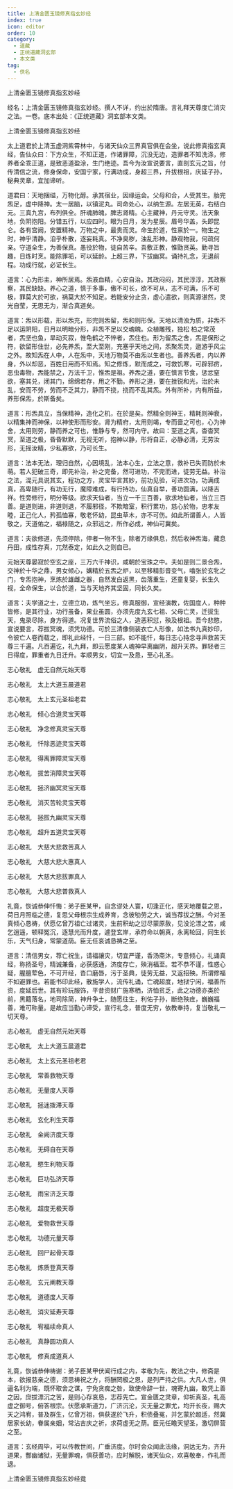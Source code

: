 ```yaml
---
title: 上清金匮玉镜修真指玄妙经
index: true
icon: editor
order: 10
category:
  - 道藏
  - 正统道藏洞玄部
  - 本文类
tag:
  - 佚名
---
```


上清金匮玉镜修真指玄妙经  

经名：上清金匮玉镜修真指玄妙经。撰人不详，约出於隋唐。言礼拜天尊度亡消灾之法。一卷。底本出处：《正统道藏》洞玄部本文类。  

上清金匮玉镜修真指玄妙经  

太上道君於上清玉虚洞紫霄林中，与诸天仙众三界真官俱在会坐，说此修真指玄真经，告仙众曰：下方众生，不知正道，作诸罪障，沉没无边，造罪者不知洗涤，修养者全乖正道，是致恶道盈涂，生门绝迹。吾今为汝宣说要言，直剖玄元之旨，付传清信之流，修身保命，安国宁家，行满功成，身超三界，升拔根祖，庆延子孙，秘典灵章，宜加谛听。  

道君曰：天地捆缢，万物化醇。承其宿业，因缘运会。父母和合，人受其生。胎完炁足，虚中降神。太一居脑，以镇泥丸。司命处心，以纳生源。左居无英，右结白元。三真九宫，布列俱全。肝魂肺魄，脾志肾精。心主藏神，丹元守灵。法天象地，负阴抱阳。分错五行，以应四时。眼为日月，发为星辰。眉号华盖，头即昆仑。各有宫阙，安置精神。万物之中，最贵而灵。命生於道，性禀於一。物生之时，神乎清静。洎乎朴散，逐妄耗真。不净臭秽，浊乱形神。静观物我，何疏何亲。守道全生，为善保真。愚役於物，徒自苦辛。吾敷正教，惟勖贤英。勤寻旨趣，日炼时烹。能除罪垢，可以延龄。上超三界，下拔幽冥。诵持礼念，无退前程。功成行就，必证长生。  

道言：心为形主，神所居焉。炁液血精，心安自治。其政闷闷，其民淳淳，其政察察，其民缺缺。养心之道，慎于多事，傲不可长，欲不可从，志不可满，乐不可极，罪莫大於可欲，祸莫大於不知足。若能安分止贪，虚心遣欲，则真源湛然，灵光自莹，无思无为，渐合真道矣。  

道言：炁以形载，形以炁充，形完则炁留，炁和则形保。天地以清浊为质，非炁不足以运阴阳，日月以明暗分形，非炁不足以交魂魄。众植雕残，独松 柏之常茂者，炁坚也鱼，旱动灭寂，惟龟鹤之不悴者，炁住也。形为留炁之舍，炁是保形之符，欲留形住世，必先养炁，至大至刚，充塞乎天地之间，炁聚炁灵，遨游乎风尘之外。故知炁在人中，人在炁中，天地万物莫不由炁以生者也。善养炁者，内以养身，外以却恶，百姓日用而不知焉。知之修炼，默而成之，可救饥寒，可辟邪疠，恶虫毒物，炁能禁之，万法千卫，惟炁是祖。养炁之道，要在慎言节食，惩忿窒欲，塞其兑，闭其门，绵绵若存，用之不勤。养形之道，要在挫锐和光，治於未乱，安而不劳，劳而不乏其力，静而不挠，挠而不乱其炁。外有所补，内有所益，养形保炁，於斯备矣。  

道言：形炁具立，当保精神，造化之机，在於是矣。然精全则神王，精耗则神衰，以精集神而神保，以神使形而形安。肾为精府，太用则竭，专而啬之可也，心为神舍，太用则劳，静而养之可也，惟静与专，然可内守。故曰：至道之真，杳杳冥冥，至道之极，昏昏默默，无视无听，抱神以静，形将自正，必静必清，无劳汝形，无摇汝精，少私寡欲，乃可长生。  

道言：法本无法，理归自然，心因境乱，法本心生，立法之意，救补已失而防於未萌。若人犯破三奇，即先补治，补之完备，然可进功，不完而进，徒劳无益。补治之法，混元具说其玄，程功之方，灵宝毕言其妙，前功见验，可进次功，功满成真，高卑随行，有功无行，魔障难成，有行持功，仙真自举，善功圆满，以降吉祥。性旁修行，明分等级。欲求天仙者，当立一千三百善，欲求地仙者，当立三百善。是道则进，非道则退，不履邪径，不欺暗室，积行累功，慈心於物，忠孝友睦，正己化人，矜孤恤寡，敬老怀幼，昆虫草木，亦不可伤。如此所谓善人，人皆敬之，天道佑之，福禄随之，众邪远之，所作必成，神仙可冀矣。  

道言：夫欲修道，先须停除，停者一物不生，除者万缘俱息，然后收神炁海，藏息丹田，成性存真，兀然泰定，如此久之则自已。  

元始天尊晏寂於空玄之座，三万六千神识，咸朝於宝珠之中。夫如是则二景合炁，交神於十华之鼎，男女倾心，媾精於五炁之炉，以至移精彭音变气，噏张於玄牝之门，专炁抱神，烹炼於雄雌之器，自然发白返黑，齿落重生，还童复婴，长生久视，全命保生，以合於道，当与天地齐其坚固，同长久矣。  

道言：夫学道之士，立德立功，炼气坐忘，修真服御，宣经演教，佐国度人，种种皆修，是其行业，功行虽备，果业虽圆，亦须先度九玄七祖、父母亡灵，迁拔生天，鬼录尽除，身方得道。况复世界流俗之人，造恶积愆，殃及根祖。吾今悲愍，宣说要言，荐拔冥魂，须凭功德。可於三清像侧装衣亡人形像，如法书九真妙印，令彼亡人卷而载之，即礼此经忏，一日三部。如不能忏，每日志心持念寻声救苦天尊三千遍。凡百遍讫，礼九拜，即云愿度某人魂神早离幽阴，超升天界。罪轻者三日得度，罪重者九日迁升。孝顺男女，切宜一及恳，至心礼圣。  

志心敬礼　虚无自然元始天尊  

志心敬礼　太上大道玉晨道君  

志心敬礼　太上玄元圣祖老君  

志心敬礼　倾心合道灵宝天尊  

志心敬礼　净念修真灵宝天尊  

志心敬礼　忏除恶迹灵宝天尊  

志心敬礼　得离罪障灵宝天尊  

志心敬礼　拔苦消障灵宝天尊  

志心敬礼　拯济幽冥灵宝天尊  

志心敬礼　消灭苦轮灵宝天尊  

志心敬礼　拯拔九幽灵宝天尊  

志心敬礼　超升五道灵宝天尊  

志心敬礼　大慈大悲救苦真人  

志心敬礼　大慈大悲大惠真人  

志心敬礼　大慈大悲拔罪真人  

志心敬礼　大慈大悲普救真人  

礼竟，恢诚恭伸忏悔：弟子臣某甲，自念谬处人寰，叨逢正化，感天地覆载之恩，荷日月照临之德，复思父母根宗生成养育，念彼劬劳之大，诚当荐拔之酬。今对圣真倾心恳祷，伏愿亿曾万祖亡过诸灵，生前积劫之愆尽蒙原赦，见没沦漂之苦，咸乞逍遥，顿释冤沉，逐慧光而升度，遽登玄岸，承符命以朝真，永离轮回，同生长乐，天气归身，常蒙道荫。臣无任哀诚恳祷之至。  

道言：清信男女，荐亡祝生，请福禳灾，切宜严谨，香汤斋沐，专意倾心，礼诵真经，称扬圣号，精诚兼备，必获感通，济度存亡，殃消福至。若不恭不谨，性惑心疑，腥膻荤色，不可开经，沓口磨唇，污于圣典，徒劳无益，又返招殃。所谓修福不如避罪也。若能书印此经，散施学人，流传礼诵，亡魂超度，地狱宁闲，福善所资，度延后世。其有珍玩服饰，平昔资财广施寒栖，济恤贫乏，此之功德亦类於前，黑籍落名，地司除简，神升争土，随愿往生，利佑子孙，断绝殃疰，巍巍福善，难可称量。是故应当勤心谛受，宣行礼念，普度无穷，依教奉持，复当敬礼一切天尊。  

志心敬礼　虚无自然元始天尊  

志心敬礼　太上大道玉晨道君  

志心敬礼　太上玄元圣祖老君  

志心敬礼　常善救物天尊  

志心敬礼　无量度人天尊  

志心敬礼　拯迷拨滞天尊  

志心敬礼　玄化利生天尊  

志心敬礼　金阙济度天尊  

志心敬礼　无碍自在天尊  

志心敬礼　愍生利物天尊  

志心敬礼　巨功弘济天尊  

志心敬礼　雨宝济乏天尊  

志心敬礼　超度无极天尊  

志心敬礼　爱物救世天尊  

志心敬礼　功德元量天尊  

志心敬礼　回尸起骨天尊  

志心敬礼　炼质登真天尊  

志心敬礼　玄元阐教天尊  

志心敬礼　道德度人天尊  

志心敬礼　消灾延寿天尊  

志心敬礼　宥福续命真人  

志心敬礼　真静圆功真人  

志心敬礼　修真成道真人  

礼竟，恢诚恭伸梼谢：弟子臣某甲伏闻行成之内，孝敬为先，教法之中，修斋是本，欲报慈亲之德，须思梼祝之方，将酬罔极之恩，是列严持之供。大凡人世，俱逼名利为端，既怀取舍之谋，宁免贪痴之咎，致使命辞一世，魂寄九幽，敢凭上善之因，庶拔漂沉之苦，是则心存哀恳，志荐先亡。宣金匮之灵章，仰祈真圣，礼高虚之御号，俯答根宗。伏愿承斯道力，广济沉沦，灭无量之罪尤，均开长夜，赐大天之鸿宥，普及群生，亿曾万祖，俱获遂於飞升，积债叠冤，并乞蒙於超适，然冀居家长幼，眷属亲姻，常沾吉庆之祈，求荷虚无之荫。臣元任瞻天望圣，激切屏营之至。  

道言：玄经周毕，可以传教世间，广垂济度。尔时会众闻此法缘，洞达无为，齐升道果，酆幽诸狱，无量罪魂，俱获善功，应时解脱，诸天仙众，欢喜敬奉，作礼而退。  

上清金匮玉镜修真指玄妙经竟  
